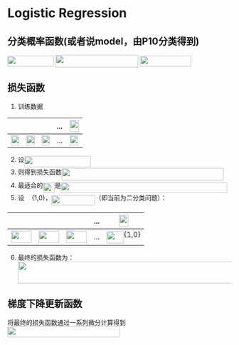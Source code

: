 # Logistic Regression

## 分类概率函数(或者说model，由P10分类得到)

<img src="/note/tex/eef72266574dd9dba30cc016b0b3fb36.svg?invert_in_darkmode&sanitize=true" align=middle width=103.60811009999999pt height=24.65753399999998pt/>
<img src="/note/tex/63390cc113f2c5e4bcb2f47142cc4607.svg?invert_in_darkmode&sanitize=true" align=middle width=186.14417909999997pt height=27.77565449999998pt/>
<img src="/note/tex/700376d61142d1851af980e46d1acdbe.svg?invert_in_darkmode&sanitize=true" align=middle width=115.10443394999999pt height=24.657735299999988pt/>

## 损失函数

1. 训练数据

| <img src="/note/tex/2b0a082e488e8534f9a4facc3b1f04e3.svg?invert_in_darkmode&sanitize=true" align=middle width=15.94753544999999pt height=26.76175259999998pt/> | <img src="/note/tex/6177db6fc70d94fdb9dbe1907695fce6.svg?invert_in_darkmode&sanitize=true" align=middle width=15.94753544999999pt height=26.76175259999998pt/> | <img src="/note/tex/3c63d4517a41fc372162eaa29bc7d970.svg?invert_in_darkmode&sanitize=true" align=middle width=15.94753544999999pt height=26.76175259999998pt/> | ... | <img src="/note/tex/561cb7f0320be6f51d73630253421c13.svg?invert_in_darkmode&sanitize=true" align=middle width=21.04114979999999pt height=27.6567522pt/> |
| ----- | ----- | ----- | --- | ----- |
| <img src="/note/tex/d81a84099e7856ffa4484e1572ceadff.svg?invert_in_darkmode&sanitize=true" align=middle width=18.30139574999999pt height=22.465723500000017pt/> | <img src="/note/tex/d81a84099e7856ffa4484e1572ceadff.svg?invert_in_darkmode&sanitize=true" align=middle width=18.30139574999999pt height=22.465723500000017pt/> | <img src="/note/tex/85f3e1190907b9a8e94ce25bec4ec435.svg?invert_in_darkmode&sanitize=true" align=middle width=18.30139574999999pt height=22.465723500000017pt/> | ... | <img src="/note/tex/d81a84099e7856ffa4484e1572ceadff.svg?invert_in_darkmode&sanitize=true" align=middle width=18.30139574999999pt height=22.465723500000017pt/> |

2. 设<img src="/note/tex/126440ed2fbbb61f3380d30c9cb0dae2.svg?invert_in_darkmode&sanitize=true" align=middle width=149.2219146pt height=24.65753399999998pt/>
3. 则得到损失函数<img src="/note/tex/2c658cc35dfbe3b05dd654bc7bc98881.svg?invert_in_darkmode&sanitize=true" align=middle width=364.06595115pt height=27.6567522pt/>
4. 最适合的<img src="/note/tex/31dd81634e85e6307a1ad98007005174.svg?invert_in_darkmode&sanitize=true" align=middle width=26.571525749999992pt height=22.831056599999986pt/>是<img src="/note/tex/a15d7e9ef3d64d058a5f03b4ce852d68.svg?invert_in_darkmode&sanitize=true" align=middle width=373.51374884999996pt height=24.65753399999998pt/>
5. 设<img src="/note/tex/cb25640543808c2825cd39bcbede9b71.svg?invert_in_darkmode&sanitize=true" align=middle width=16.77522989999999pt height=22.831056599999986pt/>{1,0}，<img src="/note/tex/4ad68122df7d97f68a20028b88d43947.svg?invert_in_darkmode&sanitize=true" align=middle width=98.52029879999999pt height=22.465723500000017pt/>（即当前为二分类问题）：

| <img src="/note/tex/2b0a082e488e8534f9a4facc3b1f04e3.svg?invert_in_darkmode&sanitize=true" align=middle width=15.94753544999999pt height=26.76175259999998pt/>         | <img src="/note/tex/6177db6fc70d94fdb9dbe1907695fce6.svg?invert_in_darkmode&sanitize=true" align=middle width=15.94753544999999pt height=26.76175259999998pt/>         | <img src="/note/tex/3c63d4517a41fc372162eaa29bc7d970.svg?invert_in_darkmode&sanitize=true" align=middle width=15.94753544999999pt height=26.76175259999998pt/>         | ... | <img src="/note/tex/561cb7f0320be6f51d73630253421c13.svg?invert_in_darkmode&sanitize=true" align=middle width=21.04114979999999pt height=27.6567522pt/>             |
| ------------- | ------------- | ------------- | --- | ----------------- |
| <img src="/note/tex/1587183060a699708af256d523c1bbc6.svg?invert_in_darkmode&sanitize=true" align=middle width=46.16050064999999pt height=26.76175259999998pt/> | <img src="/note/tex/f3ff1fc4d381d267a734c2aa592e59c5.svg?invert_in_darkmode&sanitize=true" align=middle width=46.16050064999999pt height=26.76175259999998pt/> | <img src="/note/tex/cbd21b4a239fc016f8f03a2af19caeef.svg?invert_in_darkmode&sanitize=true" align=middle width=46.16050064999999pt height=26.76175259999998pt/> | ... | <img src="/note/tex/212d5988c8c7eea0aaef8f624a2f713c.svg?invert_in_darkmode&sanitize=true" align=middle width=38.46878474999998pt height=27.6567522pt/>{1,0} |

6. 最终的损失函数为：<img src="/note/tex/b36ac5e84cf40ed445b4763d911de272.svg?invert_in_darkmode&sanitize=true" align=middle width=700.2742642499999pt height=48.85840079999999pt/>

## 梯度下降更新函数

将最终的损失函数通过一系列微分计算得到
<img src="/note/tex/19cecbc4f19cfa48a5c630987e05eebd.svg?invert_in_darkmode&sanitize=true" align=middle width=251.73440819999996pt height=24.657735299999988pt/>
